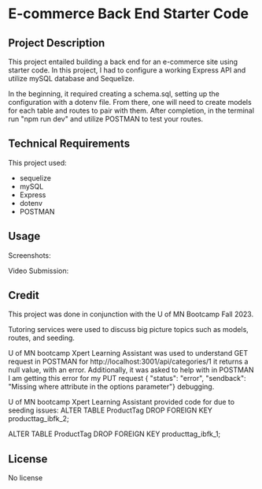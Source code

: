 # E-commerce Back End Starter Code

## Project Description
This project entailed building a back end for an e-commerce site using starter code. In this project, I had to configure a working Express API and utilize mySQL database and Sequelize.

In the beginning, it required creating a schema.sql, setting up the configuration with a dotenv file. From there, one will need to create models for each table and routes to pair with them. After completion, in the terminal run "npm run dev" and utilize POSTMAN to test your routes. 

## Technical Requirements
This project used:
* sequelize
* mySQL
* Express
* dotenv
* POSTMAN 

## Usage

Screenshots:

Video Submission:


## Credit
This project was done in conjunction with the U of MN Bootcamp Fall 2023. 

Tutoring services were used to discuss big picture topics such as models, routes, and seeding. 

U of MN bootcamp Xpert Learning Assistant was used to understand GET request in POSTMAN for http://localhost:3001/api/categories/1 it returns a null value, with an error. Additionally, it was asked to help with 
in POSTMAN I am getting this error for my PUT request { "status": "error", "sendback": "Missing where attribute in the options parameter"} debugging.

U of MN bootcamp Xpert Learning Assistant provided code for due to seeding issues:
ALTER TABLE ProductTag
DROP FOREIGN KEY producttag_ibfk_2;

ALTER TABLE ProductTag
DROP FOREIGN KEY producttag_ibfk_1;

## License
No license